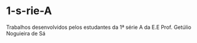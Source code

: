 # 1-s-rie-A
Trabalhos desenvolvidos pelos estudantes da 1ª série A  da E.E Prof. Getúlio Noguieira de Sá

